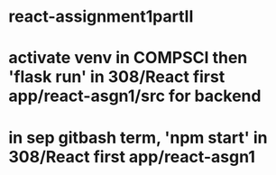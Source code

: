 # react-assignment1partII
# activate venv in COMPSCI then 'flask run' in 308/React first app/react-asgn1/src for backend
# in sep gitbash term, 'npm start' in 308/React first app/react-asgn1